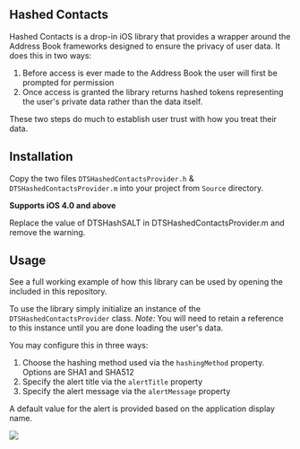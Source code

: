 ## Hashed Contacts

Hashed Contacts is a drop-in iOS library that provides a wrapper around the Address Book frameworks designed to ensure the privacy of user data.  It does this in two ways:

1. Before access is ever made to the Address Book the user will first be prompted for permission
1. Once access is granted the library returns hashed tokens representing the user's private data rather than the data itself.

These two steps do much to establish user trust with how you treat their data.

## Installation

Copy the two files `DTSHashedContactsProvider.h` & `DTSHashedContactsProvider.m` into your project from `Source` directory.

__Supports iOS 4.0 and above__

Replace the value of DTSHashSALT in DTSHashedContactsProvider.m and remove the warning.

## Usage

See a full working example of how this library can be used by opening the included in this repository.

To use the library simply initialize an instance of the `DTSHashedContactsProvider` class.  _Note:_ You will need to retain a reference to this instance until you are done loading the user's data.

You may configure this in three ways:

1. Choose the hashing method used via the `hashingMethod` property.  Options are SHA1 and SHA512
1. Specify the alert title via the `alertTitle` property
1. Specify the alert message via the `alertMessage` property

A default value for the alert is provided based on the application display name.

![](h)